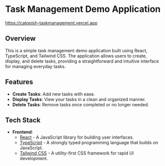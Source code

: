 # Task Management Demo Application
https://catopish-taskmanagement.vercel.app

## Overview

This is a simple task management demo application built using React, TypeScript, and Tailwind CSS. The application allows users to create, display, and delete tasks, providing a straightforward and intuitive interface for managing everyday tasks.

## Features

- **Create Tasks**: Add new tasks with ease.
- **Display Tasks**: View your tasks in a clean and organized manner.
- **Delete Tasks**: Remove tasks once completed or no longer needed.

## Tech Stack

- **Frontend**:
  - [React](https://reactjs.org/) - A JavaScript library for building user interfaces.
  - [TypeScript](https://www.typescriptlang.org/) - A strongly typed programming language that builds on JavaScript.
  - [Tailwind CSS](https://tailwindcss.com/) - A utility-first CSS framework for rapid UI development.
